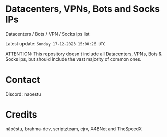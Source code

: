 # Datacenters, VPNs, Bots and Socks IPs
 
Datacenters / Bots / VPN / Socks ips list

Latest update: `Sunday 17-12-2023 15:00:26 UTC` 

ATTENTION: This repository doesn't include all Datacenters, VPNs, Bots & Socks ips, 
but should include the vast majority of common ones.

# Contact
Discord: naoestu

# Credits
nãoéstu, brahma-dev, scriptzteam, ejrv, X4BNet and TheSpeedX
